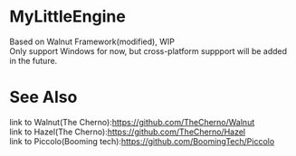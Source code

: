 # MyLittleEngine

Based on Walnut Framework(modified), WIP  
Only support Windows for now, but cross-platform suppport will be added in the future.

# See Also
link to Walnut(The Cherno):https://github.com/TheCherno/Walnut  
link to Hazel(The Cherno):https://github.com/TheCherno/Hazel  
link to Piccolo(Booming tech):https://github.com/BoomingTech/Piccolo  